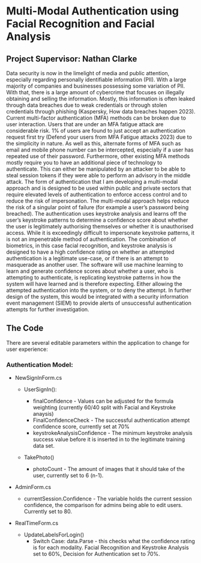 # Multi-Modal Authentication using Facial Recognition and Facial Analysis
## Project Supervisor: Nathan Clarke


Data security is now in the limelight of media and public attention, especially regarding
personally identifiable information (PII). With a large majority of companies and
businesses possessing some variation of PII. With that, there is a large amount of
cybercrime that focuses on illegally obtaining and selling the information. Mostly, this
information is often leaked through data breaches due to weak credentials or through
stolen credentials through phishing (Kaspersky, How data breaches happen 2023). Current
multi-factor authentication (MFA) methods can be broken due to user interaction. Users
that are under an MFA fatigue attack are considerable risk. 1% of users are found to just
accept an authentication request first try (Defend your users from MFA Fatigue attacks
2023) due to the simplicity in nature. As well as this, alternate forms of MFA such as email
and mobile phone number can be intercepted, especially if a user has repeated use of their
password. Furthermore, other existing MFA methods mostly require you to have an
additional piece of technology to authenticate. This can either be manipulated by an
attacker to be able to steal session tokens if they were able to perform an advisory in the
middle attack.
The form of authentication that I am developing a multi-modal approach and is
designed to be used within public and private sectors that require elevated levels of
authentication to enforce access control and to reduce the risk of impersonation. The
multi-modal approach helps reduce the risk of a singular point of failure (for example a
user’s password being breached). The authentication uses keystroke analysis and learns
off the user’s keystroke patterns to determine a confidence score about whether the
user is legitimately authorising themselves or whether it is unauthorised access. While
it is exceedingly difficult to impersonate keystroke patterns, it is not an impenetrable
method of authentication. The combination of biometrics, in this case facial
recognition, and keystroke analysis is designed to have a high confidence rating on
whether an attempted authentication is a legitimate use-case, or if there is an attempt
to masquerade as another user.
The software will use machine learning to learn and generate confidence scores about
whether a user, who is attempting to authenticate, is replicating keystroke patterns in
how the system will have learned and is therefore expecting. Either allowing the
attempted authentication into the system, or to deny the attempt. In further design of
the system, this would be integrated with a security information event management
(SIEM) to provide alerts of unsuccessful authentication attempts for further
investigation.

## The Code

There are several editable parameters within the application to change for user experience:

### Authentication Model:

- NewSignInForm.cs </br>

  - UserSignIn():</br>
      - finalConfidence - Values can be adjusted for the formula weighting (currently 60/40 split with Facial and Keystroke anaysis)</br>
      - FinalConfidenceCheck - The successful authentication attempt confidence score, currently set at 70% </br>
      - keystrokeAnalysisConfidence - The minimum keystroke analysis success value before it is inserted in to the legitimate training data set.</br>

  - TakePhoto()
     - photoCount - The amount of images that it should take of the user, currently set to 6 (n-1).

- AdminForm.cs </br>
  - currentSession.Confidence - The variable holds the current session confidence, the comparison for admins being able to edit users. Currently set to 80.

 - RealTimeForm.cs </br>
    - UpdateLabelsForLogin()
      - Switch Case: data.Parse - this checks what the confidence rating is for each modality. Facial Recognition and Keystroke Analysis set to 60%, Decision for Authentication set to 70%.
